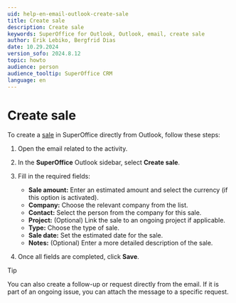 ```yaml
---
uid: help-en-email-outlook-create-sale
title: Create sale
description: Create sale
keywords: SuperOffice for Outlook, Outlook, email, create sale
author: Erik Lebiko, Bergfrid Dias
date: 10.29.2024
version_sofo: 2024.8.12
topic: howto
audience: person
audience_tooltip: SuperOffice CRM
language: en
---
```


# Create sale

To create a [sale][1] in SuperOffice directly from Outlook, follow these steps:

1. Open the email related to the activity.

1. In the **SuperOffice** Outlook sidebar, select **Create sale**.

1. Fill in the required fields:

    * **Sale amount:** Enter an estimated amount and select the currency (if this option is activated).
    * **Company:** Choose the relevant company from the list.
    * **Contact:** Select the person from the company for this sale.
    * **Project:** (Optional) Link the sale to an ongoing project if applicable.
    * **Type:** Choose the type of sale.
    * **Sale date:** Set the estimated date for the sale.
    * **Notes:** (Optional) Enter a more detailed description of the sale.

1. Once all fields are completed, click **Save**.

> [!TIP]
> You can also create a follow-up or request directly from the email. If it is part of an ongoing issue, you can attach the message to a specific request.

<!-- Referenced links -->
[1]: ../../../sale/learn/create.md

<!-- Referenced images -->
